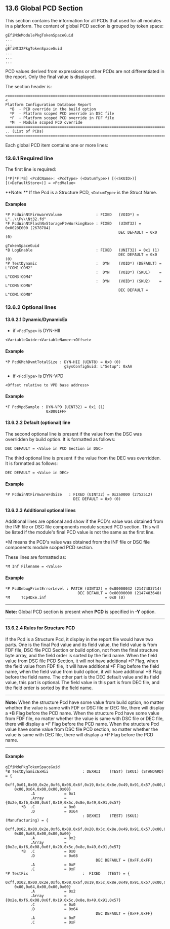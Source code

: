 <!--- @file
  13.6 Global PCD Section

  Copyright (c) 2008-2018, Intel Corporation. All rights reserved.<BR>

  Redistribution and use in source (original document form) and 'compiled'
  forms (converted to PDF, epub, HTML and other formats) with or without
  modification, are permitted provided that the following conditions are met:

  1) Redistributions of source code (original document form) must retain the
     above copyright notice, this list of conditions and the following
     disclaimer as the first lines of this file unmodified.

  2) Redistributions in compiled form (transformed to other DTDs, converted to
     PDF, epub, HTML and other formats) must reproduce the above copyright
     notice, this list of conditions and the following disclaimer in the
     documentation and/or other materials provided with the distribution.

  THIS DOCUMENTATION IS PROVIDED BY TIANOCORE PROJECT "AS IS" AND ANY EXPRESS OR
  IMPLIED WARRANTIES, INCLUDING, BUT NOT LIMITED TO, THE IMPLIED WARRANTIES OF
  MERCHANTABILITY AND FITNESS FOR A PARTICULAR PURPOSE ARE DISCLAIMED. IN NO
  EVENT SHALL TIANOCORE PROJECT  BE LIABLE FOR ANY DIRECT, INDIRECT, INCIDENTAL,
  SPECIAL, EXEMPLARY, OR CONSEQUENTIAL DAMAGES (INCLUDING, BUT NOT LIMITED TO,
  PROCUREMENT OF SUBSTITUTE GOODS OR SERVICES; LOSS OF USE, DATA, OR PROFITS;
  OR BUSINESS INTERRUPTION) HOWEVER CAUSED AND ON ANY THEORY OF LIABILITY,
  WHETHER IN CONTRACT, STRICT LIABILITY, OR TORT (INCLUDING NEGLIGENCE OR
  OTHERWISE) ARISING IN ANY WAY OUT OF THE USE OF THIS DOCUMENTATION, EVEN IF
  ADVISED OF THE POSSIBILITY OF SUCH DAMAGE.

-->

## 13.6 Global PCD Section

This section contains the information for all PCDs that used for all modules in
a platform. The content of global PCD section is grouped by token space:

```
gEfiMdeModulePkgTokenSpaceGuid
...
...
gEfiNt32PkgTokenSpaceGuid
...
...
...
```

PCD values derived from expressions or other PCDs are not differentiated in the
report. Only the final value is displayed.

The section header is:
```
>===============================================================================<
Platform Configuration Database Report
  *B  - PCD override in the build option
  *P  - Platform scoped PCD override in DSC file
  *F  - Platform scoped PCD override in FDF file
  *M  - Module scoped PCD override
=================================================================================
.. (List of PCDs)
<===============================================================================>
```

Each global PCD item contains one or more lines:

### 13.6.1 Required line

The first line is required:

`[*P|*F|*B] <PcdCName>: <PcdType> (<DatumType>) [(<SKUID>)][(<DefaultStore>)] = <PcdValue>`

**Note: ** If the Pcd is a Structure PCD, `<DatumType>` is the Struct Name.

#### Examples

```
*P PcdWinNtFirmwareVolume               : FIXED   (VOID*) = L"..\\Fv\\Nt32.fd"
*F PcdWinNtFlashNvStorageFtwWorkingBase : FIXED   (UINT32) = 0x0028E000 (2678784)
                                                  DEC DEFAULT = 0x0 (0)

gTokenSpaceGuid
*B LogEnable                            : FIXED   (UNIT32) = 0x1 (1)
                                                  DEC DEFAULT = 0x0 (0)
*P TestDynamic                          :  DYN    (VOID*) (DEFAULT) = L"COM1!COM2"
                                        :  DYN    (VOID*) (SKU1)    = L"COM3!COM4"
                                        :  DYN    (VOID*) (SKU2)    = L"COM5!COM6"
                                                  DEC DEFAULT = L"COM1!COM0"
```

### 13.6.2 Optional lines

#### 13.6.2.1 Dynamic/DynamicEx

* if `<PcdType>` is DYN-HII

`<VariableGuid>:<VariableName>:<Offset>`

#### Example

```
*P PcdGMchDvmtTotalSize : DYN-HII (UINT8) = 0x0 (0)
                          gSysConfigGuid: L"Setup": 0xAA
```

* if `<PcdType>` is DYN-VPD

`<Offset relative to VPD base address>`

#### Example

```
*F PcdVpdSample : DYN-VPD (UINT32) = 0x1 (1)
                  0x0001FFF
```

#### 13.6.2.2 Default (optional) line

The second optional line is present if the value from the DSC was overridden
by build option. It is formatted as follows:

`DSC DEFAULT = <Value in PCD Section in DSC>`

The third optional line is present if the value from the DEC was overridden.
It is formatted as follows:

`DEC DEFAULT = <Value in DEC>`

#### Example

```
*P PcdWinNtFirmwareFdSize   : FIXED (UINT32) = 0x2a0000 (2752512)
                              DEC DEFAULT = 0x0 (0)
```

#### 13.6.2.3 Additional optional lines

Additional lines are optional and show if the PCD's value was obtained from the
INF file or DSC file components module scoped PCD section. This will be listed
if the module's final PCD value is not the same as the first line.

*M means the PCD's value was obtained from the INF file or DSC file components
module scoped PCD section.

These lines are formatted as:

`*M Inf Filename = <Value>`

#### Example

```
*P PcdDebugPrintErrorLevel : PATCH (UINT32) = 0x80000042 (2147483714)
                                DEC DEFAULT = 0x80000000 (2147483648)
*M     Tcp4Dxe.inf                          = 0x0 (0)
```

**********
**Note:** Global PCD section is present when **PCD** is specified in **-Y**
option.
**********

#### 13.6.2.4 Rules for Structure PCD
If the Pcd is a Structure Pcd, it display in the report file would have two parts.
One is the final Pcd value and its field value, the field value is from FDF file,
DSC file PCD Section or build option, not from the final structure byte array,
and the field order is sorted by the field name. When the field value from DSC file
PCD Section, it will not have additional *P Flag, when the field value from FDF file,
it will have additional *F Flag before the field name, when the field value from
build option, it will have additional *B Flag before the field name. The other part
is the DEC default value and its field value, this part is optional. The field value
in this part is from DEC file, and the field order is sorted by the field name.

**********
**Note:** When the structure Pcd have some value from build option, no matter whether
the value is same with FDF or DSC file or DEC file, there will display a *B Flag before
the PCD name. When the structure Pcd have some value from FDF file, no matter whether
the value is same with DSC file or DEC file, there will display a *F Flag before the
PCD name. When the structure Pcd value have some value from DSC file PCD section, no
matter whether the value is same with DEC file, there will display a *P Flag before
the PCD name.
**********

#### Example

```
gEfiMdePkgTokenSpaceGuid
*B TestDynamicExHii               : DEXHII    (TEST) (SKU1) (STANDARD) = {
    0xff,0x01,0x00,0x2e,0xf6,0x08,0x6f,0x19,0x5c,0x8e,0x49,0x91,0x57,0x00,0x00,0x00,
    0x00,0x64,0x00,0x00,0x00}
           .A             = 0x1
           .Array         = {0x2e,0xf6,0x08,0x6f,0x19,0x5c,0x8e,0x49,0x91,0x57}
       *B  .C             = 0x0
           .D             = 0x64
                                  : DEXHII    (TEST) (SKU1) (Manufacturing) = {
    0xff,0x02,0x00,0x2e,0xf6,0x08,0x6f,0x20,0x5c,0x8e,0x49,0x91,0x57,0x00,0x00,0x00,
    0x00,0x68,0x00,0x00,0x00}
           .A             = 0x2
           .Array         = {0x2e,0xf6,0x08,0x6f,0x20,0x5c,0x8e,0x49,0x91,0x57}
       *B  .C             = 0x0
           .D             = 0x68
                                        DEC DEFAULT = {0xFF,0xFF}
           .A             = 0xF
           .C             = 0xF
*P TestFix                        :  FIXED   (TEST) = {
    0xff,0x02,0x00,0x2e,0xf6,0x08,0x6f,0x19,0x5c,0x8e,0x49,0x91,0x57,0x00,0x00,0x00,
    0x00,0x64,0x00,0x00,0x00}
           .A             = 0x2
           .Array         = {0x2e,0xf6,0x08,0x6f,0x19,0x5c,0x8e,0x49,0x91,0x57}
           .C             = 0x0
           .D             = 0x64
                                        DEC DEFAULT = {0xFF,0xFF}
           .A             = 0xF
           .C             = 0xF
```
